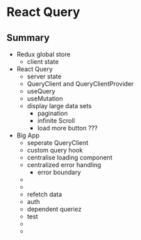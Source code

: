 # React Query

## Summary

- Redux global store
  - client state
- React Query
  - server state
  - QueryClient and QueryClientProvider
  - useQuery
  - useMutation
  - display large data sets
    - pagination
    - infinite Scroll
    - load more button ???
- Big App
  - seperate QueryClient
  - custom query hook
  - centralise loading component
  - centralized error handling
    - error boundary
  - 
  - 
  - refetch data
  - auth
  - dependent queriez
  - test
  - 
  - 
